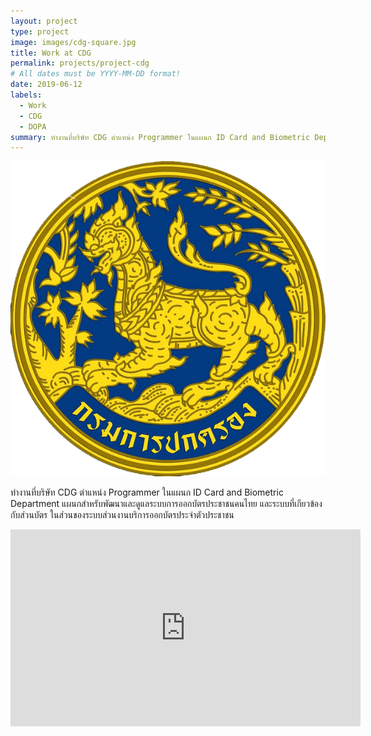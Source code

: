 ```yaml
---
layout: project
type: project
image: images/cdg-square.jpg
title: Work at CDG
permalink: projects/project-cdg
# All dates must be YYYY-MM-DD format!
date: 2019-06-12
labels:
  - Work
  - CDG
  - DOPA
summary: ทำงานที่บริษัท CDG ตำแหน่ง Programmer ในแผนก ID Card and Biometric Department แผนกสำหรับพัฒนาและดูแลระบบการออกบัตรประชาชนคนไทย และระบบที่เกียวข้องกับส่วนบัตร
---
```


<img class="ui large centered rounded image" src="../images/cdg/DOPA.png">

ทำงานที่บริษัท CDG ตำแหน่ง Programmer ในแผนก ID Card and Biometric Department แผนกสำหรับพัฒนาและดูแลระบบการออกบัตรประชาชนคนไทย และระบบที่เกียวข้องกับส่วนบัตร ในส่วนของระบบส่วนงานบริการออกบัตรประจำตัวประชาชน

<div class="ui centered" style="text-align:center;">
  <iframe width="560" height="315" src="https://www.youtube.com/embed/iLx5Rn-YdYM" frameborder="0" allow="accelerometer; autoplay; encrypted-media; gyroscope; picture-in-picture" allowfullscreen></iframe>
</div>



